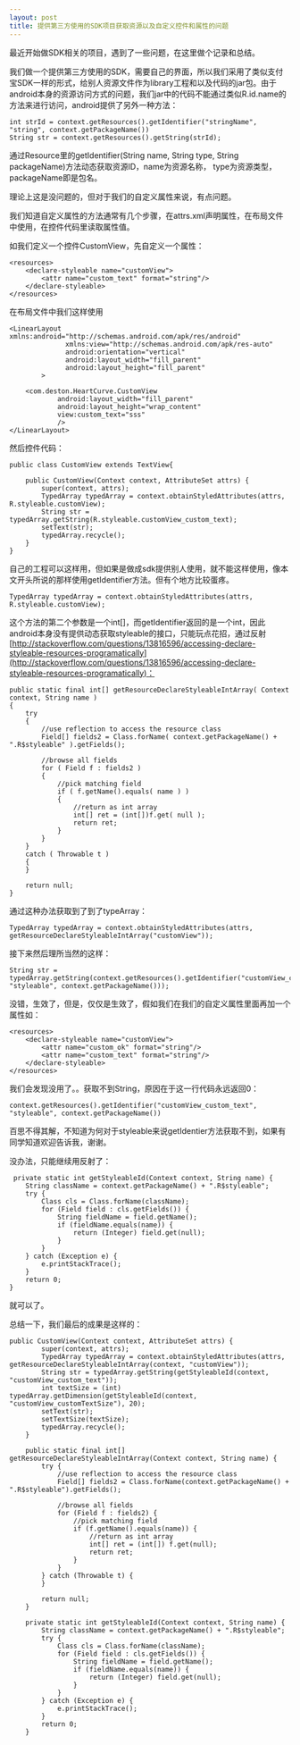 ```yaml
---
layout: post
title: 提供第三方使用的SDK项目获取资源以及自定义控件和属性的问题
---
```


最近开始做SDK相关的项目，遇到了一些问题，在这里做个记录和总结。

我们做一个提供第三方使用的SDK，需要自己的界面，所以我们采用了类似支付宝SDK一样的形式，给别人资源文件作为library工程和以及代码的jar包。由于android本身的资源访问方式的问题，我们jar中的代码不能通过类似R.id.name的方法来进行访问，android提供了另外一种方法：

	int strId = context.getResources().getIdentifier("stringName", "string", context.getPackageName())
	String str = context.getResources().getString(strId);

通过Resource里的getIdentifier(String name, String type, String packageName)方法动态获取资源ID，name为资源名称， type为资源类型，packageName即是包名。

理论上这是没问题的，但对于我们的自定义属性来说，有点问题。

我们知道自定义属性的方法通常有几个步骤，在attrs.xml声明属性，在布局文件中使用，在控件代码里读取属性值。

如我们定义一个控件CustomView，先自定义一个属性：

	<resources>
	    <declare-styleable name="customView">
	        <attr name="custom_text" format="string"/>
	    </declare-styleable>
	</resources>

在布局文件中我们这样使用
	
	<LinearLayout xmlns:android="http://schemas.android.com/apk/res/android"
	              xmlns:view="http://schemas.android.com/apk/res-auto"
	              android:orientation="vertical"
	              android:layout_width="fill_parent"
	              android:layout_height="fill_parent"
	        >
	
	    <com.deston.HeartCurve.CustomView
	            android:layout_width="fill_parent"
	            android:layout_height="wrap_content"
	            view:custom_text="sss"
	            />
	</LinearLayout>

然后控件代码：

	public class CustomView extends TextView{
	
	    public CustomView(Context context, AttributeSet attrs) {
	        super(context, attrs);
	        TypedArray typedArray = context.obtainStyledAttributes(attrs, R.styleable.customView);
	        String str = typedArray.getString(R.styleable.customView_custom_text);
	        setText(str);
	        typedArray.recycle();
	    }
	}

自己的工程可以这样用，但如果是做成sdk提供别人使用，就不能这样使用，像本文开头所说的那样使用getIdentifier方法。但有个地方比较蛋疼。   

	TypedArray typedArray = context.obtainStyledAttributes(attrs, R.styleable.customView);

这个方法的第二个参数是一个int[]，而getIdentifier返回的是一个int，因此android本身没有提供动态获取styleable的接口，只能玩点花招，通过反射[http://stackoverflow.com/questions/13816596/accessing-declare-styleable-resources-programatically](http://stackoverflow.com/questions/13816596/accessing-declare-styleable-resources-programatically)：


	public static final int[] getResourceDeclareStyleableIntArray( Context context, String name )
	{
	    try
	    {
	        //use reflection to access the resource class
	        Field[] fields2 = Class.forName( context.getPackageName() + ".R$styleable" ).getFields();
	
	        //browse all fields
	        for ( Field f : fields2 )
	        {
	            //pick matching field
	            if ( f.getName().equals( name ) )
	            {
	                //return as int array
	                int[] ret = (int[])f.get( null );
	                return ret;
	            }
	        }
	    }
	    catch ( Throwable t )
	    {
	    }
	
	    return null;
	}


通过这种办法获取到了到了typeArray：

	TypedArray typedArray = context.obtainStyledAttributes(attrs, getResourceDeclareStyleableIntArray("customView"));


接下来然后理所当然的这样：

 	String str = typedArray.getString(context.getResources().getIdentifier("customView_custom_text", "styleable", context.getPackageName()));
      
没错，生效了，但是，仅仅是生效了，假如我们在我们的自定义属性里面再加一个属性如：

	<resources>
	    <declare-styleable name="customView">
	        <attr name="custom_ok" format="string"/>
	        <attr name="custom_text" format="string"/>
	    </declare-styleable>
	</resources>

我们会发现没用了。。获取不到String，原因在于这一行代码永远返回0：

	context.getResources().getIdentifier("customView_custom_text", "styleable", context.getPackageName())

百思不得其解，不知道为何对于styleable来说getIdentier方法获取不到，如果有同学知道欢迎告诉我，谢谢。

没办法，只能继续用反射了：

	 private static int getStyleableId(Context context, String name) {
        String className = context.getPackageName() + ".R$styleable";
        try {
            Class cls = Class.forName(className);
            for (Field field : cls.getFields()) {
                String fieldName = field.getName();
                if (fieldName.equals(name)) {
                    return (Integer) field.get(null);
                }
            }
        } catch (Exception e) {
            e.printStackTrace();
        }
        return 0;
    }

就可以了。

总结一下，我们最后的成果是这样的：

	public CustomView(Context context, AttributeSet attrs) {
	        super(context, attrs);
	        TypedArray typedArray = context.obtainStyledAttributes(attrs, getResourceDeclareStyleableIntArray(context, "customView"));
	        String str = typedArray.getString(getStyleableId(context, "customView_custom_text"));
	        int textSize = (int) typedArray.getDimension(getStyleableId(context, "customView_customTextSize"), 20);
	        setText(str);
	        setTextSize(textSize);
	        typedArray.recycle();
	    }
	
	    public static final int[] getResourceDeclareStyleableIntArray(Context context, String name) {
	        try {
	            //use reflection to access the resource class
	            Field[] fields2 = Class.forName(context.getPackageName() + ".R$styleable").getFields();
	
	            //browse all fields
	            for (Field f : fields2) {
	                //pick matching field
	                if (f.getName().equals(name)) {
	                    //return as int array
	                    int[] ret = (int[]) f.get(null);
	                    return ret;
	                }
	            }
	        } catch (Throwable t) {
	        }
	
	        return null;
	    }
	
	    private static int getStyleableId(Context context, String name) {
	        String className = context.getPackageName() + ".R$styleable";
	        try {
	            Class cls = Class.forName(className);
	            for (Field field : cls.getFields()) {
	                String fieldName = field.getName();
	                if (fieldName.equals(name)) {
	                    return (Integer) field.get(null);
	                }
	            }
	        } catch (Exception e) {
	            e.printStackTrace();
	        }
	        return 0;
	    }

